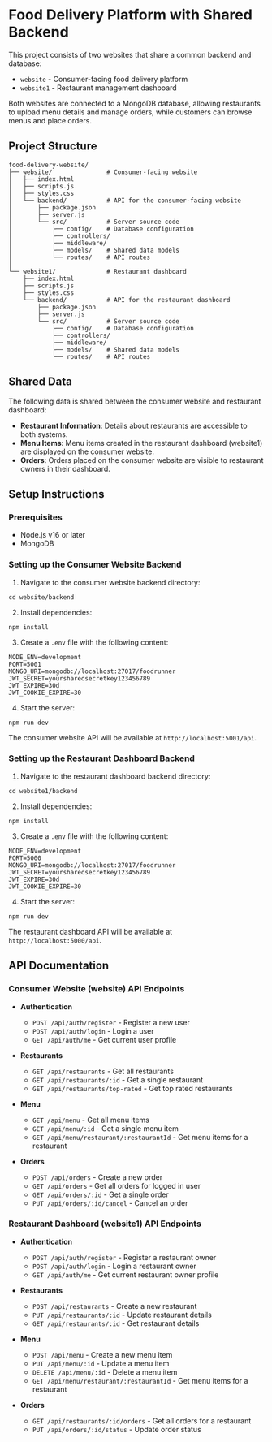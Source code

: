 # Food Delivery Platform with Shared Backend

This project consists of two websites that share a common backend and database:
- `website` - Consumer-facing food delivery platform
- `website1` - Restaurant management dashboard 

Both websites are connected to a MongoDB database, allowing restaurants to upload menu details and manage orders, while customers can browse menus and place orders.

## Project Structure

```
food-delivery-website/
├── website/               # Consumer-facing website
│   ├── index.html
│   ├── scripts.js
│   ├── styles.css
│   └── backend/           # API for the consumer-facing website
│       ├── package.json
│       ├── server.js
│       └── src/           # Server source code
│           ├── config/    # Database configuration
│           ├── controllers/
│           ├── middleware/
│           ├── models/    # Shared data models
│           └── routes/    # API routes
│
└── website1/              # Restaurant dashboard
    ├── index.html
    ├── scripts.js
    ├── styles.css
    └── backend/           # API for the restaurant dashboard
        ├── package.json
        ├── server.js
        └── src/           # Server source code
            ├── config/    # Database configuration
            ├── controllers/
            ├── middleware/
            ├── models/    # Shared data models
            └── routes/    # API routes
```

## Shared Data

The following data is shared between the consumer website and restaurant dashboard:

- **Restaurant Information**: Details about restaurants are accessible to both systems.
- **Menu Items**: Menu items created in the restaurant dashboard (website1) are displayed on the consumer website.
- **Orders**: Orders placed on the consumer website are visible to restaurant owners in their dashboard.

## Setup Instructions

### Prerequisites

- Node.js v16 or later
- MongoDB

### Setting up the Consumer Website Backend

1. Navigate to the consumer website backend directory:
```
cd website/backend
```

2. Install dependencies:
```
npm install
```

3. Create a `.env` file with the following content:
```
NODE_ENV=development
PORT=5001
MONGO_URI=mongodb://localhost:27017/foodrunner
JWT_SECRET=yoursharedsecretkey123456789
JWT_EXPIRE=30d
JWT_COOKIE_EXPIRE=30
```

4. Start the server:
```
npm run dev
```

The consumer website API will be available at `http://localhost:5001/api`.

### Setting up the Restaurant Dashboard Backend

1. Navigate to the restaurant dashboard backend directory:
```
cd website1/backend
```

2. Install dependencies:
```
npm install
```

3. Create a `.env` file with the following content:
```
NODE_ENV=development
PORT=5000
MONGO_URI=mongodb://localhost:27017/foodrunner
JWT_SECRET=yoursharedsecretkey123456789
JWT_EXPIRE=30d
JWT_COOKIE_EXPIRE=30
```

4. Start the server:
```
npm run dev
```

The restaurant dashboard API will be available at `http://localhost:5000/api`.

## API Documentation

### Consumer Website (website) API Endpoints

- **Authentication**
  - `POST /api/auth/register` - Register a new user
  - `POST /api/auth/login` - Login a user
  - `GET /api/auth/me` - Get current user profile

- **Restaurants**
  - `GET /api/restaurants` - Get all restaurants
  - `GET /api/restaurants/:id` - Get a single restaurant
  - `GET /api/restaurants/top-rated` - Get top rated restaurants

- **Menu**
  - `GET /api/menu` - Get all menu items
  - `GET /api/menu/:id` - Get a single menu item
  - `GET /api/menu/restaurant/:restaurantId` - Get menu items for a restaurant

- **Orders**
  - `POST /api/orders` - Create a new order
  - `GET /api/orders` - Get all orders for logged in user
  - `GET /api/orders/:id` - Get a single order
  - `PUT /api/orders/:id/cancel` - Cancel an order

### Restaurant Dashboard (website1) API Endpoints

- **Authentication**
  - `POST /api/auth/register` - Register a restaurant owner
  - `POST /api/auth/login` - Login a restaurant owner
  - `GET /api/auth/me` - Get current restaurant owner profile

- **Restaurants**
  - `POST /api/restaurants` - Create a new restaurant
  - `PUT /api/restaurants/:id` - Update restaurant details
  - `GET /api/restaurants/:id` - Get restaurant details

- **Menu**
  - `POST /api/menu` - Create a new menu item
  - `PUT /api/menu/:id` - Update a menu item
  - `DELETE /api/menu/:id` - Delete a menu item
  - `GET /api/menu/restaurant/:restaurantId` - Get menu items for a restaurant

- **Orders**
  - `GET /api/restaurants/:id/orders` - Get all orders for a restaurant
  - `PUT /api/orders/:id/status` - Update order status